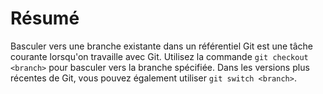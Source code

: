 # Résumé

Basculer vers une branche existante dans un référentiel Git est une tâche courante lorsqu'on travaille avec Git. Utilisez la commande `git checkout <branch>` pour basculer vers la branche spécifiée. Dans les versions plus récentes de Git, vous pouvez également utiliser `git switch <branch>`.
